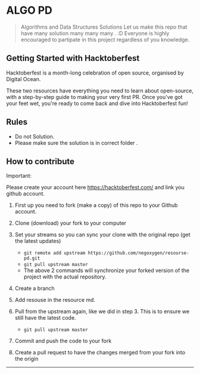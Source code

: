 # ALGO PD

> Algorithms and Data Structures Solutions
> Let us make this repo that have many solution many many many . :D
> Everyone is highly encouraged to partipate in this project regardless of you knowledge.

## Getting Started with Hacktoberfest

Hacktoberfest is a month-long celebration of open source, organised by Digital Ocean.

These two resources have everything you need to learn about open-source, with a step-by-step guide to making your very first PR. Once you've got your feet wet, you're ready to come back and dive into Hacktoberfest fun!

## Rules

- Do not Solution. 
- Please make sure the solution is in correct folder .

## How to contribute

Important: 

Please create your account here https://hacktoberfest.com/ and link you github account.

1. First up you need to fork (make a copy) of this repo to your Github account.

2. Clone (download) your fork to your computer

3. Set your streams so you can sync your clone with the original repo (get the latest updates)

   - `git remote add upstream https://github.com/negoxygen/resourse-pd.git`
   - `git pull upstream master`
   - The above 2 commands will synchronize your forked version of the project with the actual repository.

4. Create a branch

5. Add resouse in the resource md.

6.  Pull from the upstream again, like we did in step 3. This is to ensure we still have the latest code.

    - `git pull upstream master`

7.  Commit and push the code to your fork

8.  Create a pull request to have the changes merged from your fork into the origin
---
